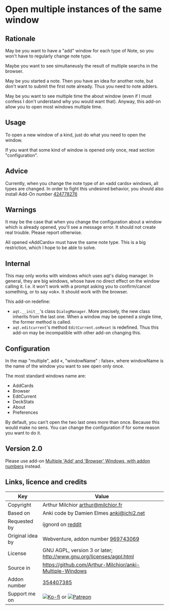 # Open multiple instances of the same window
## Rationale
May be you want to have a "add" window for each type of Note, so you
won't have to regularly change note type.

Maybe you want to see simultaneusly the result of multiple searchs in
the browser.

May be you started a note. Then you have an idea for another note, but
don't want to submit the first note already. Thus you need to note
adders.

May be you want to see multiple time the about window (even if I must
confess I don't understand why you would want that). Anyway, this
add-on allow you to open most windows multiple time.

## Usage
To open a new window of a kind, just do what you need to open the
window.

If you want that some kind of window is opened only once, read section
"configuration".

## Advice
Currently, when you change the note type of an «add cards» windows,
all types are changed. In order to fight this undesired behavior, you
should also install Add-On number [424778276](https://ankiweb.net/shared/info/424778276)

## Warnings
It may be the case that when you change the configuration about a
window which is already opened, you'll see a message error. It should
not create real trouble. Please report otherwise.

All opened «AddCards» must have the same note type. This is a big
restriction, which I hope to be able to solve.

## Internal
This may only works with windows which uses aqt's dialog manager. In
general, they are big windows, whose have no direct effect on the
window calling it. I.e. it won't work with a prompt asking you to
confirm/cancel something, or to say «ok». It should work with the
browser.

This add-on redefine:
* `aqt.__init__`'s class `DialogManager`. More precisely, the
  new class inherits from the last one. When a window may be opened a
  single time, the former method is called.
* `aqt.editcurrent`'s method `EditCurrent.onReset` is
  redefined. Thus this add-on may be incompatible with other add-on
  changing this.



## Configuration
In the map "multiple", add «, "windowName" : false», where windowName
is the name of the window you want to see open only once.

The most standard windows name are:
* AddCards
* Browser
* EditCurrent
* DeckStats
* About
* Preferences

By default, you can't open the two last ones more than once. Because
this would make no sens. You can change the configuration if for some
reason you want to do it.

## Version 2.0
Please use add-on [Multiple 'Add' and 'Browser' Windows, with addon
numbers](https://ankiweb.net/shared/info/969743069) instead.
## Links, licence and credits

Key         |Value
------------|-------------------------------------------------------------------
Copyright   | Arthur Milchior <arthur@milchior.fr>
Based on    | Anki code by Damien Elmes <anki@ichi2.net>
Requested by| ijgnord on [reddit](https://www.reddit.com/r/Anki/comments/9z4fuv/do_you_want_miss_some_addons_you_loved_in_anki_20/ea6f2lw/)
Original idea by | Webventure, addon number [969743069](https://ankiweb.net/shared/info/969743069)
License     | GNU AGPL, version 3 or later; http://www.gnu.org/licenses/agpl.html
Source in   | https://github.com/Arthur-Milchior/anki-Multiple-Windows
Addon number| [354407385](https://ankiweb.net/shared/info/354407385)
Support me on| [![Ko-fi](https://ko-fi.com/img/Kofi_Logo_Blue.svg)](https://Ko-fi.com/arthurmilchior) or [![Patreon](http://www.milchior.fr/patreon.png)](https://www.patreon.com/bePatron?u=146206)
